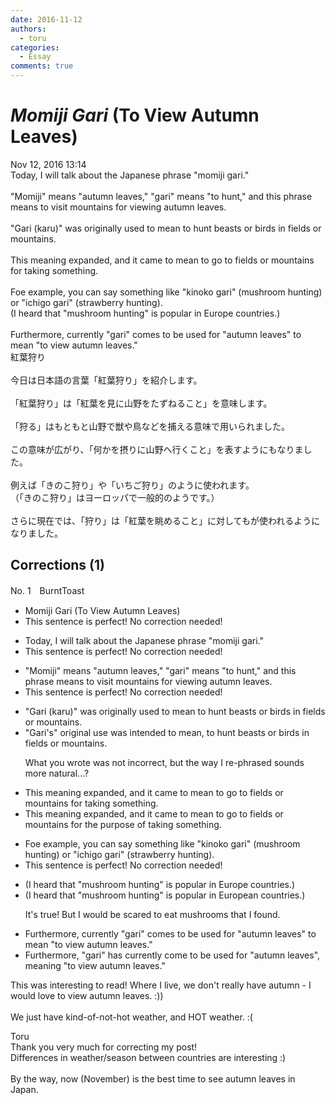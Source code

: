 ```yaml
---
date: 2016-11-12
authors:
  - toru
categories:
  - Essay
comments: true
---
```


# <strong><em>Momiji Gari</strong></em> (To View Autumn Leaves)
<div class="date">Nov 12, 2016 13:14</div>
<div id="post"><div id="body_show_ori">
Today, I will talk about the Japanese phrase "momiji gari."<br/><br/>"Momiji" means "autumn leaves," "gari" means "to hunt," and this phrase means to visit mountains for viewing autumn leaves.<br/><br/>"Gari (karu)" was originally used to mean to hunt beasts or birds in fields or mountains.<br/><br/>This meaning expanded, and it came to mean to go to fields or mountains for taking something.<br/><br/>Foe example, you can say something like "kinoko gari" (mushroom hunting) or "ichigo gari" (strawberry hunting).<br/>(I heard that "mushroom hunting" is popular in Europe countries.)<br/><br/>Furthermore, currently "gari" comes to be used for "autumn leaves" to mean "to view autumn leaves."
</div></div>

<!-- more -->

<div id="post_ja"><div id="body_show_mo">
紅葉狩り<br/><br/>今日は日本語の言葉「紅葉狩り」を紹介します。<br/><br/>「紅葉狩り」は「紅葉を見に山野をたずねること」を意味します。<br/><br/>「狩る」はもともと山野で獣や鳥などを捕える意味で用いられました。<br/><br/>この意味が広がり、「何かを摂りに山野へ行くこと」を表すようにもなりました。<br/><br/>例えば「きのこ狩り」や「いちご狩り」のように使われます。<br/>（「きのこ狩り」はヨーロッパで一般的のようです。）<br/><br/>さらに現在では、「狩り」は「紅葉を眺めること」に対してもが使われるようになりました。
</div></div>

## Corrections (1)
<div id="block"><div class="first_name"> No. 1　<span class="just_name">BurntToast</span></div><div id="block2">
<ul class="correction_field">
<li class="incorrect">Momiji Gari (To View Autumn Leaves)</li>
<li class="corrected perfect">This sentence is perfect! No correction needed!</li>
</ul>
<ul class="correction_field">
<li class="incorrect">Today, I will talk about the Japanese phrase "momiji gari."</li>
<li class="corrected perfect">This sentence is perfect! No correction needed!</li>
</ul>
<ul class="correction_field">
<li class="incorrect">"Momiji" means "autumn leaves," "gari" means "to hunt," and this phrase means to visit mountains for viewing autumn leaves.</li>
<li class="corrected perfect">This sentence is perfect! No correction needed!</li>
</ul>
<ul class="correction_field">
<li class="incorrect">"Gari (karu)" was originally used to mean to hunt beasts or birds in fields or mountains.</li>
<li class="corrected correct">
"Gari's" original <span class="f_blue">use was intended to mean,</span> to hunt beasts or birds in fields or mountains.
<p class="correction_comment">What you wrote was not incorrect, but the way I re-phrased sounds more natural...?</p>
</li>
</ul>
<ul class="correction_field">
<li class="incorrect">This meaning expanded, and it came to mean to go to fields or mountains for taking something.</li>
<li class="corrected correct">
This meaning expanded, and it came to mean to go to fields or mountains for <span class="f_blue">the purpose of </span>taking something.
</li>
</ul>
<ul class="correction_field">
<li class="incorrect">Foe example, you can say something like "kinoko gari" (mushroom hunting) or "ichigo gari" (strawberry hunting).</li>
<li class="corrected perfect">This sentence is perfect! No correction needed!</li>
</ul>
<ul class="correction_field">
<li class="incorrect">(I heard that "mushroom hunting" is popular in Europe countries.)</li>
<li class="corrected correct">
(I heard that "mushroom hunting" is popular in Europe<span class="f_red">an</span> countries.)
<p class="correction_comment">It's true! But I would be scared to eat mushrooms that I found.</p>
</li>
</ul>
<ul class="correction_field">
<li class="incorrect">Furthermore, currently "gari" comes to be used for "autumn leaves" to mean "to view autumn leaves."</li>
<li class="corrected correct">
Furthermore, "gari"<span class="f_blue"> has </span>currently come to be used for "autumn leaves", mean<span class="f_red">ing</span> "to view autumn leaves."
</li>
</ul>
<p class="comment_small">
 This was interesting to read! Where I live, we don't really have autumn - I would love to view  autumn leaves. :))
 <br/>
 <br/>
 We just have kind-of-not-hot weather, and HOT weather. :(
</p>

</div><div class="name"><span class="just_name">Toru</span><br>
Thank you very much for correcting my post!<br/>Differences in weather/season between countries are interesting :)<br/><br/>By the way, now (November) is the best time to see autumn leaves in Japan.
</div>
</div>
